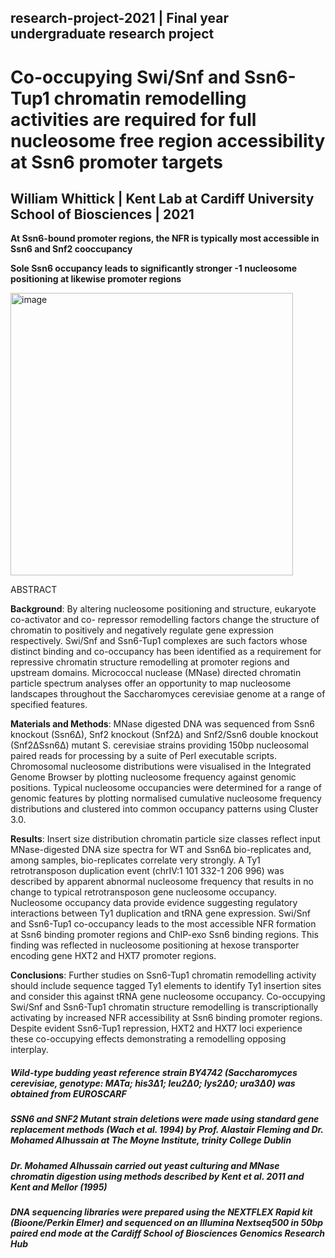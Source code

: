 ## research-project-2021 | Final year undergraduate research project
# Co-occupying Swi/Snf and Ssn6-Tup1 chromatin remodelling activities are required for full nucleosome free region accessibility at Ssn6 promoter targets
## William Whittick | Kent Lab at Cardiff University School of Biosciences | 2021

**At Ssn6-bound promoter regions, the NFR is typically most accessible in Ssn6 and Snf2 cooccupancy**

**Sole Ssn6 occupancy leads to significantly stronger -1 nucleosome positioning at likewise promoter regions**

<img width="452" alt="image" src="https://user-images.githubusercontent.com/82673987/162563643-a4518b8e-4297-4d65-b7a0-7370b19ea7ed.png"> 

ABSTRACT

**Background**: By altering nucleosome positioning and structure, eukaryote co-activator and co- repressor remodelling factors change the structure of chromatin to positively and negatively regulate gene expression respectively. Swi/Snf and Ssn6-Tup1 complexes are such factors whose distinct binding and co-occupancy has been identified as a requirement for repressive chromatin structure remodelling at promoter regions and upstream domains. Micrococcal nuclease (MNase) directed chromatin particle spectrum analyses offer an opportunity to map nucleosome landscapes throughout the Saccharomyces cerevisiae genome at a range of specified features.

**Materials and Methods**: MNase digested DNA was sequenced from Ssn6 knockout (Ssn6∆), Snf2 knockout (Snf2∆) and Snf2/Ssn6 double knockout (Snf2∆Ssn6∆) mutant S. cerevisiae strains providing 150bp nucleosomal paired reads for processing by a suite of Perl executable scripts. Chromosomal nucleosome distributions were visualised in the Integrated Genome Browser by plotting nucleosome frequency against genomic positions. Typical nucleosome occupancies were determined for a range of genomic features by plotting normalised cumulative nucleosome frequency distributions and clustered into common occupancy patterns using Cluster 3.0.

**Results**: Insert size distribution chromatin particle size classes reflect input MNase-digested DNA size spectra for WT and Ssn6∆ bio-replicates and, among samples, bio-replicates correlate very strongly. A Ty1 retrotransposon duplication event (chrIV:1 101 332-1 206 996) was described by apparent abnormal nucleosome frequency that results in no change to typical retrotransposon gene nucleosome occupancy. Nucleosome occupancy data provide evidence suggesting regulatory interactions between Ty1 duplication and tRNA gene expression. Swi/Snf and Ssn6-Tup1 co-occupancy leads to the most accessible NFR formation at Ssn6 binding promoter regions and ChIP-exo Ssn6 binding regions. This finding was reflected in nucleosome positioning at hexose transporter encoding gene HXT2 and HXT7 promoter regions.

**Conclusions**: Further studies on Ssn6-Tup1 chromatin remodelling activity should include sequence tagged Ty1 elements to identify Ty1 insertion sites and consider this against tRNA gene nucleosome occupancy. Co-occupying Swi/Snf and Ssn6-Tup1 chromatin structure remodelling is transcriptionally activating by increased NFR accessibility at Ssn6 binding promoter regions. Despite evident Ssn6-Tup1 repression, HXT2 and HXT7 loci experience these co-occupying effects demonstrating a remodelling opposing interplay.


##### Wild-type budding yeast reference strain BY4742 (Saccharomyces cerevisiae, genotype: MATa; his3∆1; leu2∆0; lys2∆0; ura3∆0) was obtained from EUROSCARF

##### _SSN6_ and _SNF2_ Mutant strain deletions were made using standard gene replacement methods (Wach et al. 1994) by Prof. Alastair Fleming and Dr. Mohamed Alhussain at The Moyne Institute, trinity College Dublin

##### Dr. Mohamed Alhussain carried out yeast culturing and MNase chromatin digestion using methods described by Kent et al. 2011 and Kent and Mellor (1995)

##### DNA sequencing libraries were prepared using the NEXTFLEX Rapid kit (Bioone/Perkin Elmer) and sequenced on an Illumina Nextseq500 in 50bp paired end mode at the Cardiff School of Biosciences Genomics Research Hub
